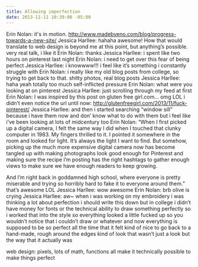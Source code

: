 ```yaml
---
title: Allowing imperfection
date: 2013-11-11 10:39:00 -05:00
---
```


Erin Nolan:
	it's in motion. http://www.madebyeno.com/blog/progress-towards-a-new-site/
Jessica Harllee:
	hahaha awesome!
	How that would translate to web design is beyond me at this point, but anything’s possible.
	very real talk, i like it
Erin Nolan:
	thanks
Jessica Harllee:
	i spent like two hours on pinterest last night
Erin Nolan:
	i need to get over this fear of being perfect
Jessica Harllee:
	i knowwww!!! i feel like it’s something i constantly struggle with
Erin Nolan:
	i really like my old blog posts from college, so trying to get back to that. shitty photos, real blog posts
Jessica Harllee:
	haha yeah totally
	too much self-inflicted pressure
Erin Nolan:
	what were you looking at on pinterest
Jessica Harllee:
	just scrolling through my feed at first
Erin Nolan:
	I was inspired by this post on gluten free girl.com... omg LOL i didn’t even notice the url until now: http://glutenfreegirl.com/2013/11/fuck-pinterest/
Jessica Harllee:
	and then i started searching “window sill” because i have them now and don’ know what to do with them
	but i feel like i’ve been looking at lots of midcentury too
Erin Nolan:
	“When I first picked up a digital camera, I felt the same way I did when I touched that clunky computer in 1983. My fingers thrilled to it. I pointed it somewhere in the room and looked for light. It’s always the light I want to find. But somehow, picking up the much more expensive digital camera now has become tangled up with making photographs look good enough for Pinterest and making sure the recipe I’m posting has the right hashtags to gather enough views to make sure we have enough readers to keep growing.

And I’m right back in goddamned high school, where everyone is pretty miserable and trying so horribly hard to fake it to everyone around them.”
	that’s awesome LOL
Jessica Harllee:
	wow awesome
Erin Nolan:
	brb olive is crying
Jessica Harllee:
	aw~
	when i was working on my embroidery i was thinking a lot about perfection
	i should write this down
	but
	in college i didn’t have money for fonts or the technical ability to draw something perfectly so i worked that into the style so everything looked a little fucked up so you wouldn’t notice that i couldn’t draw or whatever
	and now everything is supposed to be so perfect all the time
	that it felt kind of nice to go back to a hand-made, rough around the edges kind of look
	that wasn’t just a look but the way that it actually was
	
web design: pixels, lots of math, functions all make it technically possible to make things perfect
